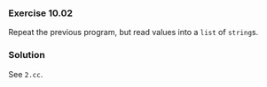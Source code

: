 ### Exercise 10.02

Repeat the previous program, but read values into a `list` of `string`s.

### Solution

See `2.cc`.
